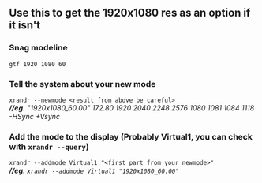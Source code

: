 ## Use this to get the 1920x1080 res as an option if it isn't    
### Snag modeline    
` gtf 1920 1080 60 `

### Tell the system about your new mode    
` xrandr --newmode <result from above be careful> `    
*__//eg.__ "1920x1080_60.00"  172.80  1920 2040 2248 2576  1080 1081 1084 1118  -HSync +Vsync*    

### Add the mode to the display (Probably Virtual1, you can check with ` xrandr --query `)    
` xrandr --addmode Virtual1 "<first part from your newmode>" `    
*__//eg.__ ` xrandr --addmode Virtual1 "1920x1080_60.00" `*    
